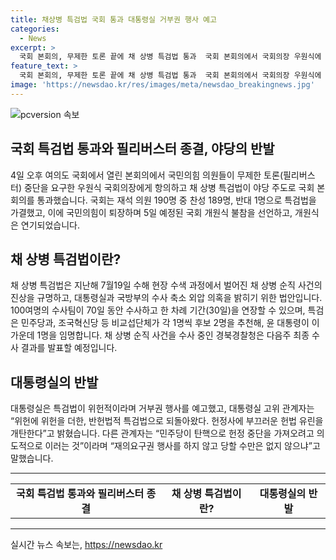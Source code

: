```yaml
---
title: 채상병 특검법 국회 통과 대통령실 거부권 행사 예고
categories:
  - News
excerpt: >
  국회 본회의, 무제한 토론 끝에 채 상병 특검법 통과  국회 본회의에서 국회의장 우원식에 의한 무제한 토론 강제종료에 따라 채 상병 특검법이 야당 주도로 통과되었다. 앞서 윤석열 대통령의 재의요구권 행사에 따라 37일 만에 폐기된 법안이 재통과되며 국내 정치 이슈가 고조되고 있다. 국민의힘은 필리버스터를 통해 표결을 저지하려 했으나 특검법은 찬성 189명, 반대 1명의 표결로 가결됐다. 반발로 개원식이 연기되며, 대통령실은 특검법을 위헌법적이라며 거부권 행사를 예고했다. 경북경찰청은 수사 결과 발표를 다음주로 예정하고 있다.
feature_text: >
  국회 본회의, 무제한 토론 끝에 채 상병 특검법 통과  국회 본회의에서 국회의장 우원식에 의한 무제한 토론 강제종료에 따라 채 상병 특검법이 야당 주도로 통과되었다. 앞서 윤석열 대통령의 재의요구권 행사에 따라 37일 만에 폐기된 법안이 재통과되며 국내 정치 이슈가 고조되고 있다. 국민의힘은 필리버스터를 통해 표결을 저지하려 했으나 특검법은 찬성 189명, 반대 1명의 표결로 가결됐다. 반발로 개원식이 연기되며, 대통령실은 특검법을 위헌법적이라며 거부권 행사를 예고했다. 경북경찰청은 수사 결과 발표를 다음주로 예정하고 있다.
image: 'https://newsdao.kr/res/images/meta/newsdao_breakingnews.jpg'
---
```


<p><img src="https://newsdao.kr/res/images/meta/newsdao_breakingnews.jpg" alt="pcversion 속보" /></p>

<h2 data-ke-size="size26">국회 특검법 통과와 필리버스터 종결, 야당의 반발</h2>

<p data-ke-size="size16">4일 오후 여의도 국회에서 열린 본회의에서 국민의힘 의원들이 무제한 토론(필리버스터) 중단을 요구한 우원식 국회의장에게 항의하고 채 상병 특검법이 야당 주도로 국회 본회의를 통과했습니다. 국회는 재석 의원 190명 중 찬성 189명, 반대 1명으로 특검법을 가결했고, 이에 국민의힘이 퇴장하며 5일 예정된 국회 개원식 불참을 선언하고, 개원식은 연기되었습니다.</p>

<h2 data-ke-size="size26">채 상병 특검법이란?</h2>

<p data-ke-size="size16">채 상병 특검법은 지난해 7월19일 수해 현장 수색 과정에서 벌어진 채 상병 순직 사건의 진상을 규명하고, 대통령실과 국방부의 수사 축소 외압 의혹을 밝히기 위한 법안입니다. 100여명의 수사팀이 70일 동안 수사하고 한 차례 기간(30일)을 연장할 수 있으며, 특검은 민주당과, 조국혁신당 등 비교섭단체가 각 1명씩 후보 2명을 추천해, 윤 대통령이 이 가운데 1명을 임명합니다. 채 상병 순직 사건을 수사 중인 경북경찰청은 다음주 최종 수사 결과를 발표할 예정입니다.</p>

<h2 data-ke-size="size26">대통령실의 반발</h2>

<p data-ke-size="size16">대통령실은 특검법이 위헌적이라며 거부권 행사를 예고했고, 대통령실 고위 관계자는 “위헌에 위헌을 더한, 반헌법적 특검법으로 되돌아왔다. 헌정사에 부끄러운 헌법 유린을 개탄한다”고 밝혔습니다. 다른 관계자는 “민주당이 탄핵으로 헌정 중단을 가져오려고 의도적으로 이러는 것”이라며 “재의요구권 행사를 하지 않고 당할 수만은 없지 않으냐”고 말했습니다.</p>

<hr>

<table>
<tbody>
<tr>
<td style="text-align: center; height: 17px;"><b>국회 특검법 통과와 필리버스터 종결</b></td>
<td style="text-align: center; height: 17px;"><b>채 상병 특검법이란?</b></td>
<td style="text-align: center; height: 17px;"><b>대통령실의 반발</b></td>
</tr>
</tbody>
</table>

<hr>
실시간 뉴스 속보는, <a href="https://newsdao.kr" rel="dofollow">https://newsdao.kr</a>


